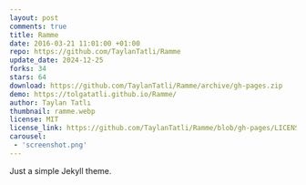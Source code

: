 ```yaml
---
layout: post
comments: true
title: Ramme
date: 2016-03-21 11:01:00 +01:00
repo: https://github.com/TaylanTatli/Ramme
update_date: 2024-12-25
forks: 34
stars: 64
download: https://github.com/TaylanTatli/Ramme/archive/gh-pages.zip
demo: https://tolgatatli.github.io/Ramme/
author: Taylan Tatlı
thumbnail: ramme.webp
license: MIT
license_link: https://github.com/TaylanTatli/Ramme/blob/gh-pages/LICENSE
carousel:
 - 'screenshot.png'
---
```


Just a simple Jekyll theme.
